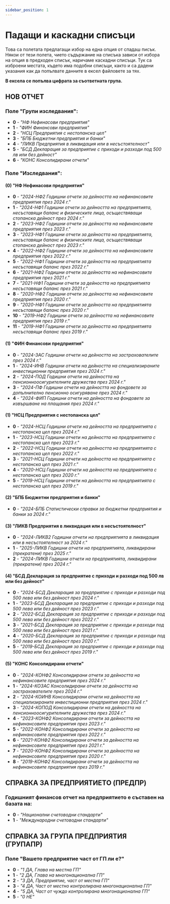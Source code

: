 ```yaml
---
sidebar_position: 1
---
```


# Падащи и каскадни списъци

Това са полетата предлагащи избор на една опция от спадаш писък.
Някои от тези полета, чието съдържание на списъка зависи от избора на опция в предходен списък, наричаме каскадни списъци.
Тук са изброени местата, където има подобни списъци, както и са дадени указания как да попълвате данните в ексел файловете за тях. 

**В ексела се попълва цифрата за съответната група.**

## НОВ ОТЧЕТ
### Поле "Групи изследвания":
- **0** - *"НФ Нефинасови предприятия"*
- **1** - *"ФИН Финансови предприятия"*
- **2** - *"НСЦ Предприятия с нестопанска цел"*
- **3** - *"БПБ Бюджетни предприятия и банки"*
- **4** - *"ЛИКВ Предприятия в ликвидация или в несъстоятелност"*
- **5** - *"БСД Декларация за предприятие с приходи и разходи под 500 лв или без дейност"*
- **6** - *"КОНС Консолидирани отчети"*

### Поле "Изследвания":
#### (0) "НФ Нефинасови предприятия"
- **0** - *"2024-НФ2 Годишни отчети за дейността на нефинансовите предприятия през 2024 г."*
- **1** - *"2024-НФ1 Годишни отчети за дейността на предприятията, несъставящи баланс и физическите лица, осъществяващи стопанска дейност през 2024 г."*
- **2** - *"2023-НФ2 Годишни отчети за дейността на нефинансовите предприятия през 2023 г."*
- **3** - *"2023-НФ1 Годишни отчети за дейността на предприятията, несъставящи баланс и физическите лица, осъществяващи стопанска дейност през 2023 г."*
- **4** - *"2022-НФ2 Годишни отчети за дейността на нефинансовите предприятия през 2022 г."*
- **5** - *"2022-НФ1 Годишни отчети за дейността на предприятията несъставящи баланс през 2022 г."*
- **6** - *"2021-НФ2 Годишни отчети за дейността на нефинансовите предприятия през 2021 г."*
- **7** - *"2021-НФ1 Годишни отчети за дейността на предприятията несъставящи баланс през 2021 г."*
- **8** - *"2020-НФ2 Годишни отчети за дейността на нефинансовите предприятия през 2020 г."*
- **9** - *"2020-НФ1 Годишни отчети за дейността на предприятията несъставящи баланс през 2020 г."*
- **10** - *"2019-НФ2 Годишни отчети за дейността на нефинансовите предприятия през 2019 г."*
- **11** - *"2019-НФ1 Годишни отчети за дейността на предприятията несъставящи баланс през 2019 г."*


#### (1) "ФИН Финансови предприятия"

- **0** - *"2024-ЗАС Годишни отчети на дейността на застрахователите през 2024 г."*
- **1** - *"2024-ИНВ Годишни отчети на дейността на специализираните инвестиционни предприятия през 2024 г."*
- **2** - *"2024-ПОД Годишни отчети на дейността на пенсионноосигурителните дружества през 2024 г."*
- **3** - *"2024-ПФ Годишни отчети на дейността на фондовете за допълнително пенсионно осигуряване през 2024 г."*
- **4** - *"2024-ФИП Годишни отчети на дейността на фондовете за извършване на плащания през 2024 г."*

#### (1) "НСЦ Предприятия с нестопанска цел"
- **0** - *"2024-НСЦ Годишни отчети на дейността на предприятията с нестопанска цел през 2024 г."*
- **1** - *"2023-НСЦ Годишни отчети на дейността на предприятията с нестопанска цел през 2023 г."*
- **2** - *"2022-НСЦ Годишни отчети на дейността на предприятията с нестопанска цел през 2022 г."*
- **3** - *"2021-НСЦ Годишни отчети на дейността на предприятията с нестопанска цел през 2021 г."*
- **4** - *"2020-НСЦ Годишни отчети на дейността на предприятията с нестопанска цел през 2020 г."*
- **5** - *"2019-НСЦ Годишни отчети на дейността на предприятията с нестопанска цел през 2019 г."*

#### (2) "БПБ Бюджетни предприятия и банки"
- **0** - *"2024-БПБ Статистически справки за бюджетни предприятия и банки за 2024 г."*

#### (3) "ЛИКВ Предприятия в ликвидация или в несъстоятелност"
- **0** - *"2024-ЛИКВ2 Годишни отчети на предприятията в ликвидация или в несъстоятелност за 2024 г."*
- **1** - *"2025-ЛИКВ Годишни отчети на предприятията, ликвидирани (прекратени) през 2025 г."*
- **2** - *"2024-ЛИКВ Годишни отчети на предприятията, ликвидирани (прекратени) през 2024 г."*

#### (4) "БСД Декларация за предприятие с приходи и разходи под 500 лв или без дейност"
- **0** - *"2024-БСД Декларация за предприятие с приходи и разходи под 500 лева или без дейност през 2024 г."*
- **1** - *"2023-БСД Декларация за предприятие с приходи и разходи под 500 лева или без дейност през 2023 г."*
- **2** - *"2022-БСД Декларация за предприятие с приходи и разходи под 500 лева или без дейност през 2022 г."*
- **3** - *"2021-БСД Декларация за предприятие с приходи и разходи под 500 лева или без дейност през 2021 г."*
- **4** - *"2020-БСД Декларация за предприятие с приходи и разходи под 500 лева или без дейност през 2020 г."*
- **5** - *"2019-БСД Декларация за предприятие с приходи и разходи под 500 лева или без дейност през 2019 г."*

#### (5) "КОНС Консолидирани отчети"
- **0** - *"2024-КОНФ2 Консолидирани отчети за дейността на нефинансовите предприятия през 2024 г."*
- **1** - *"2024-КОЗАС Консолидирани отчети за дейността на застрахователите през 2024 г."*
- **2** - *"2024-КОИНВ Консолидирани отчети на дейността на специализираните инвестиционни предприятия през 2024 г."*
- **3** - *"2024-КОПОД Консолидирани отчети на дейността на пенсионноосигурителните дружества през 2024 г."*
- **4** - *"2023-КОНФ2 Консолидирани отчети за дейността на нефинансовите предприятия през 2023 г."*
- **5** - *"2022-КОНФ2 Консолидирани отчети за дейността на нефинансовите предприятия през 2022 г."*
- **6** - *"2021-КОНФ2 Консолидирани отчети за дейността на нефинансовите предприятия през 2021 г."*
- **7** - *"2020-КОНФ2 Консолидирани отчети за дейността на нефинансовите предприятия през 2020 г."*
- **8** - *"2019-КОНФ2 Консолидирани отчети за дейността на нефинансовите предприятия през 2019 г."*

## СПРАВКА ЗА ПРЕДПРИЯТИETO (ПРЕДПР)
### Годишният финансов отчет на предприятието е съставен на базата на:

- **0** - *"Национални счетоводни стандарти"*
- **1** - *"Международни счетоводни стандарти"*

## СПРАВКА ЗА ГРУПА ПРЕДПРИЯТИЯ (ГРУПАПР)
### Поле "Вашето предприятие част от ГП ли е?"

- **0** - *"1 ДА, Глава на местна ГП"*
- **1** - *"2 ДА, Глава на многонационална ГП"*
- **2** - *"3 ДА, Предприятие, част от местна ГП"*
- **3** - *"4 ДА, Част от местно контролирана многонационална ГП"*
- **4** - *"5 ДА, Част от чуждо контролирана многонационална ГП"*
- **5** - *"0 НЕ"*